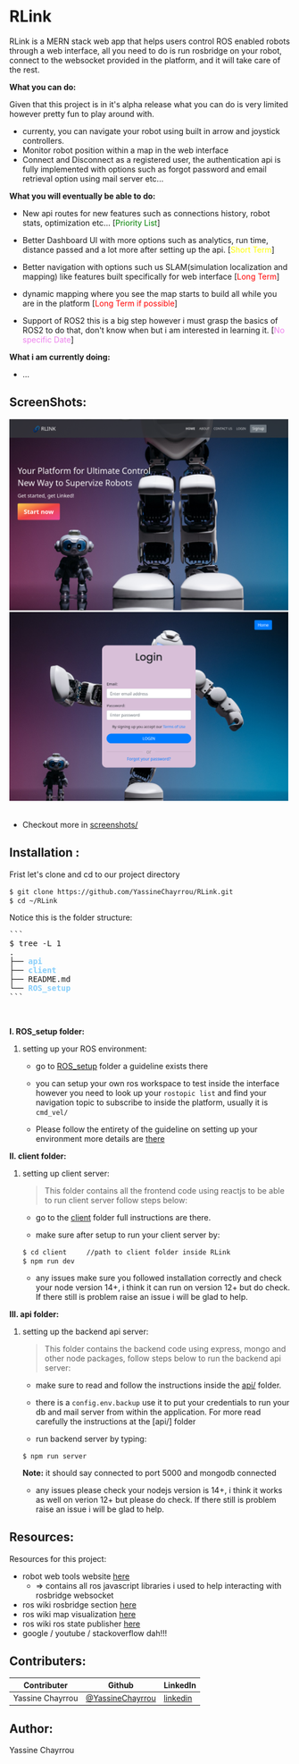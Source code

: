 # RLink

RLink is a MERN stack web app that helps users control ROS enabled robots through a web interface, all you need to do is run rosbridge on your robot, connect to the websocket provided in the platform, and it will take care of the rest.

**What you can do:**

Given that this project is in it's alpha release what you can do is very limited however pretty fun to play around with.
- currenty, you can navigate your robot using built in arrow and joystick controllers.
- Monitor robot position within a map in the web interface
- Connect and Disconnect as a registered user, the authentication api is fully implemented with options such as forgot password and email retrieval option using mail server etc...

**What you will eventually be able to do:**

- New api routes for new features such as connections history, robot stats, optimization etc... [<span style="color: green">Priority List</span>] 

- Better Dashboard UI with more options such as analytics, run time, distance passed and a lot more after setting up the api. [<span style="color: yellow">Short Term</span>] 

- Better navigation with options such us SLAM(simulation localization and mapping) like features built specifically for web interface [<span style="color: red">Long Term</span>]

- dynamic mapping where you see the map starts to build all while you are in the platform [<span style="color: red">Long Term if possible</span>]
- Support of ROS2 this is a big step however i must grasp the basics of ROS2 to do that, don't know when but i am interested in learning it. [<span style="color: violet">No specific Date</span>]

**What i am currently doing:**
- ...

## ScreenShots:

<div>
    <img alt="Home page" src="https://github.com/YassineChayrrou/RLink/blob/main/screenshots/RLink-1.png" width="500px">
    <img alt="Login" src="https://github.com/YassineChayrrou/RLink/blob/main/screenshots/RLink-5.png" width="500px">
</div>
<br />

- Checkout more in [screenshots/](https://github.com/YassineChayrrou/RLink/tree/main/screenshots)

## Installation :

Frist let's clone and cd to our project directory 

```
$ git clone https://github.com/YassineChayrrou/RLink.git
$ cd ~/RLink
```

Notice this is the folder structure:

<pre>
```
$ tree -L 1
.
├── <b style="color: lightskyblue">api</b>
├── <b style="color: lightskyblue">client</b>
├── README.md
└── <b style="color: lightskyblue">ROS_setup</b>
```
</pre>

<br />

**I. ROS_setup folder:**
1. setting up your ROS environment:

    - go to [ROS_setup](https://github.com/YassineChayrrou/RLink/tree/main/ROS_setup) folder a guideline exists there

    - you can setup your own ros workspace to test inside the interface however you need to look up your `rostopic list` and find your navigation topic to subscribe to inside the platform, usually it is `cmd_vel/`

    - Please follow the entirety of the guideline on setting up your environment more details are [there](https://github.com/YassineChayrrou/RLink/tree/main/ROS_setup)

**II. client folder:**

1. setting up client server:

    > This folder contains all the frontend code using reactjs to be able to run client server follow steps below:

    - go to the [client](https://github.com/YassineChayrrou/RLink/tree/main/client) folder full instructions are there.

    - make sure after setup to run your client server by:
    ```
    $ cd client     //path to client folder inside RLink
    $ npm run dev
    ```

    - any issues make sure you followed installation correctly and check your node version 14+, i think it can run on version 12+ but do check.
    If there still is problem raise an issue i will be glad to help.

**III. api folder:**

1. setting up the backend api server:

    > This folder contains the backend code using express, mongo and other node packages, follow steps below to run the backend api server:

    - make sure to read and follow the instructions inside the [api/](https://github.com/YassineChayrrou/RLink/tree/main/api) folder.

    - there is a `config.env.backup` use it to put your credentials to run your db and mail server from within the application. For more read carefully the instructions at the [api/] folder

    - run backend server by typing:
    ```
    $ npm run server
    ```
    **Note:** it should say connected to port 5000 and mongodb connected
    - any issues please check your nodejs version is 14+, i think it works as well on verion 12+ but please do check.
    If there still is problem raise an issue i will be glad to help.

## Resources:

Resources for this project:
- robot web tools website [here](http://robotwebtools.org/tools.html)
    - => contains all ros javascript libraries i used to help interacting with rosbridge websocket
- ros wiki rosbridge section [here](https://wiki.ros.org/rosbridge_suite)
- ros wiki map visualization [here](https://wiki.ros.org/ros2djs/Tutorials/VisualizingAMap)
- ros wiki ros state publisher [here](https://wiki.ros.org/robot_state_publisher)
- google / youtube / stackoverflow dah!!!

## Contributers:

| Contributer | Github | LinkedIn |
| ----------- | ------ | -------- |
| Yassine Chayrrou | [@YassineChayrrou](https://github.com/YassineChayrrou) | [linkedin](fakelinkunclickable) |

## Author:

Yassine Chayrrou
